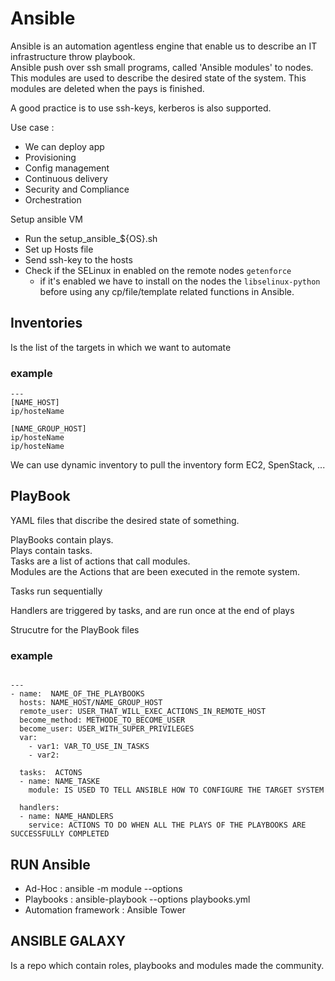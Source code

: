 # Ansible

Ansible is an automation agentless engine that enable us to describe an IT infrastructure throw playbook.   
Ansible push over ssh small programs, called 'Ansible modules' to nodes. This modules are used to describe the desired state of the system.
This modules are deleted when the pays is finished.

A good practice is to use ssh-keys, kerberos is also supported.
   
Use case :
* We can deploy app
* Provisioning
* Config management
* Continuous delivery
* Security and Compliance
* Orchestration

Setup ansible VM

- Run the setup_ansible_${OS}.sh
- Set up Hosts file <Inventories>
- Send ssh-key to the hosts
- Check if the SELinux in enabled on the remote nodes `getenforce` 
	* if it's enabled we have to install on the nodes the `libselinux-python` before using any cp/file/template related functions in Ansible.

## Inventories
 Is the list of the targets in which we want to automate   
### example
```
---
[NAME_HOST]
ip/hosteName

[NAME_GROUP_HOST]
ip/hosteName
ip/hosteName

```
We can use dynamic inventory to pull the inventory form EC2, SpenStack, ...


## PlayBook
 YAML files that discribe the desired state of something.   

 PlayBooks contain plays.   
 Plays contain tasks.  
 Tasks are a list of actions that call modules.   
 Modules are the Actions that are been executed in the remote system.  

 Tasks run sequentially

 Handlers are triggered by tasks, and are run once at the end of plays


Strucutre for the PlayBook files

### example

```

---
- name:  NAME_OF_THE_PLAYBOOKS
  hosts: NAME_HOST/NAME_GROUP_HOST
  remote_user: USER_THAT_WILL_EXEC_ACTIONS_IN_REMOTE_HOST
  become_method: METHODE_TO_BECOME_USER
  become_user: USER_WITH_SUPER_PRIVILEGES
  var:
    - var1: VAR_TO_USE_IN_TASKS
    - var2:

  tasks:  ACTONS
  - name: NAME_TASKE
    module: IS USED TO TELL ANSIBLE HOW TO CONFIGURE THE TARGET SYSTEM

  handlers: 
  - name: NAME_HANDLERS
    service: ACTIONS TO DO WHEN ALL THE PLAYS OF THE PLAYBOOKS ARE SUCCESSFULLY COMPLETED

```

## RUN Ansible

 - Ad-Hoc : ansible <inventories> -m module --options
 - Playbooks : ansible-playbook --options playbooks.yml
 - Automation framework : Ansible Tower

## ANSIBLE GALAXY

 Is a repo which contain roles, playbooks and modules made the community.








